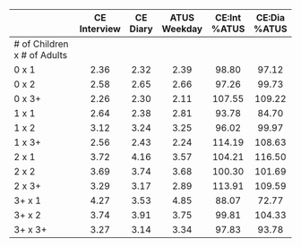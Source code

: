 
|                      | CE<br>Interview |  CE<br>Diary | ATUS<br>Weekday | CE:Int<br>%ATUS | CE:Dia<br>%ATUS |
| -------------------- | :----------: | :----------: | :----------: | :----------: | :----------: |
| # of Children x # of Adults |              |              |              |              |              |
| 0 x 1                |         2.36 |         2.32 |         2.39 |        98.80 |        97.12 |
| 0 x 2                |         2.58 |         2.65 |         2.66 |        97.26 |        99.73 |
| 0 x 3+               |         2.26 |         2.30 |         2.11 |       107.55 |       109.22 |
| 1 x 1                |         2.64 |         2.38 |         2.81 |        93.78 |        84.70 |
| 1 x 2                |         3.12 |         3.24 |         3.25 |        96.02 |        99.97 |
| 1 x 3+               |         2.56 |         2.43 |         2.24 |       114.19 |       108.63 |
| 2 x 1                |         3.72 |         4.16 |         3.57 |       104.21 |       116.50 |
| 2 x 2                |         3.69 |         3.74 |         3.68 |       100.30 |       101.69 |
| 2 x 3+               |         3.29 |         3.17 |         2.89 |       113.91 |       109.59 |
| 3+ x 1               |         4.27 |         3.53 |         4.85 |        88.07 |        72.77 |
| 3+ x 2               |         3.74 |         3.91 |         3.75 |        99.81 |       104.33 |
| 3+ x 3+              |         3.27 |         3.14 |         3.34 |        97.83 |        93.78 |

